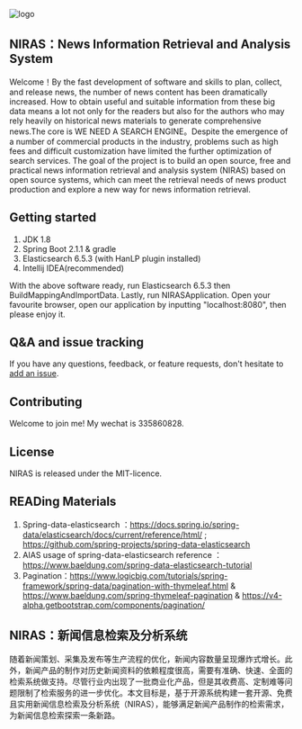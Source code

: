 ![logo](https://raw.githubusercontent.com/NikolaDai/NIRAS/master/logo.png)
## NIRAS：News Information Retrieval and Analysis System

Welcome！By the fast development of software and skills to plan, collect, and release news, the number of news content has been dramatically increased. How to obtain useful and suitable information from these big data means a lot not only for the readers but also for the authors who may rely heavily on historical news materials to generate comprehensive news.The core is WE NEED A SEARCH ENGINE。Despite the emergence of a number of commercial products in the industry, problems such as high fees and difficult customization have limited the further optimization of search services. The goal of the project is to build an open source, free and practical news information retrieval and analysis system (NIRAS) based on open source systems, which can meet the retrieval needs of news product production and explore a new way for news information retrieval.

## Getting started
1. JDK 1.8
2. Spring Boot 2.1.1 & gradle
3. Elasticsearch 6.5.3 (with HanLP plugin installed)
4. Intellij IDEA(recommended)

With the above software ready, run Elasticsearch 6.5.3 then BuildMappingAndImportData. Lastly, run NIRASApplication. Open your favourite browser, open our application by inputting "localhost:8080", then please enjoy it.

## Q&A and issue tracking

If you have any questions, feedback, or feature requests, don't hesitate to [add an issue][].

## Contributing

Welcome to join me! My wechat is 335860828.

## License

NIRAS is released under the MIT-licence.

## READing Materials
1. Spring-data-elasticsearch ：https://docs.spring.io/spring-data/elasticsearch/docs/current/reference/html/ ; https://github.com/spring-projects/spring-data-elasticsearch
2. AIAS usage of spring-data-elasticsearch reference ：https://www.baeldung.com/spring-data-elasticsearch-tutorial
3. Pagination：https://www.logicbig.com/tutorials/spring-framework/spring-data/pagination-with-thymeleaf.html & https://www.baeldung.com/spring-thymeleaf-pagination & https://v4-alpha.getbootstrap.com/components/pagination/



[project wiki]: https://github.com/spring-io/sagan/wiki
[add an issue]: https://github.com/NikolaDai/NIRAS/issues

## NIRAS：新闻信息检索及分析系统
随着新闻策划、采集及发布等生产流程的优化，新闻内容数量呈现爆炸式增长。此外，新闻产品的制作对历史新闻资料的依赖程度很高，需要有准确、快速、全面的检索系统做支持。尽管行业内出现了一批商业化产品，但是其收费高、定制难等问题限制了检索服务的进一步优化。本文目标是，基于开源系统构建一套开源、免费且实用新闻信息检索及分析系统（NIRAS），能够满足新闻产品制作的检索需求，为新闻信息检索探索一条新路。
